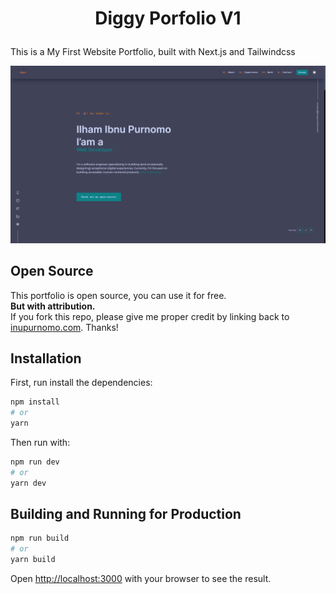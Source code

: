 # <p style="text-align: center;">Diggy Porfolio V1</p>

This is a My First Website Portfolio, built with Next.js and Tailwindcss

![demo image](./public/assets/images/demo.png)

## Open Source

This portfolio is open source, you can use it for free.\
**But with attribution.**\
If you fork this repo, please give me proper credit by linking back to [inupurnomo.com](https://inupurnomo.com "INUPURNOMO"). Thanks!

## Installation

First, run install the dependencies:

```bash
npm install
# or
yarn
```

Then run with:

```bash
npm run dev
# or
yarn dev
```

## Building and Running for Production

```bash
npm run build
# or
yarn build
```

Open [http://localhost:3000](http://localhost:3000) with your browser to see the result.

